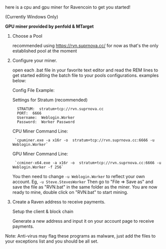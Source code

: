 here is a cpu and gpu miner for Ravencoin to get you started!

(Currently Windows Only)

**GPU miner provided by penfold & MTarget**

1. Choose a Pool

    recommended using https://rvn.suprnova.cc/ for now as that's the only established pool at the moment

2. Configure your miner.

   open each .bat file in your favorite text editor and read the
   REM lines to get started editing the batch file to your pools
   configurations. examples below:

    Config File Example:

      Settings for Stratum (recommended)

      ```
        STRATUM:  stratum+tcp://rvn.suprnova.cc
        PORT:  6666
        Username:  Weblogin.Worker
        Password:  Worker Password
      ```

    CPU Miner Command Line:

        `cpuminer.exe -a x16r -o  stratum+tcp://rvn.suprnova.cc:6666 -u Weblogin.Worker`

    GPU Miner Command Line:

        `ccminer-x64.exe -a x16r -o  stratum+tcp://rvn.suprnova.cc:6666 -u Weblogin.Worker -f 256`

    You then need to change `-u Weblogin.Worker` to reflect your own account. Eg, `-u Steve.StevesWorker` Then go to "File => Save as" and save the file as "RVN.bat" in the same folder as the miner. You are now ready to mine, double click on "RVN.bat" to start mining.

3. Create a Raven address to receive payments.

    Setup the client & block chain

    Generate a new address and input it on your account page to receive payments.

Note: Anti-virus may flag these programs as malware, just add the files to your exceptions list and you should be all set.
